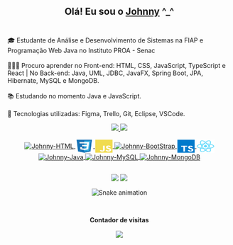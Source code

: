 ## <div align="center"> Olá! Eu sou o <a href="https://www.linkedin.com/in/johnny-alexandre/" target="_blank">Johnny</a>  ^_^ </div> <br>

 🎓 Estudante de Análise e Desenvolvimento de Sistemas na FIAP e Programação Web Java no Instituto PROA - Senac <br> <br>
 👨🏾‍💻 Procuro aprender no Front-end: HTML, CSS, JavaScript, TypeScript e React | No Back-end: Java, UML, JDBC, JavaFX, Spring Boot, JPA, Hibernate, MySQL e MongoDB. <br> <br>
 📚 Estudando no momento Java e JavaScript. <br> <br>
 🎈 Tecnologias utilizadas: Figma, Trello, Git, Eclipse, VSCode. <br>

<div align="center">
  <a href="https://github.com/zanchettx">
  <img height="150em" src="https://github-readme-stats.vercel.app/api?username=zanchettx&show_icons=true&theme=midnight-purple&include_all_commits=true&count_private=true"/>
  <img height="150em" src="https://github-readme-stats.vercel.app/api/top-langs/?username=zanchettx&layout=compact&langs_count=7&theme=midnight-purple"/>
</div>

<div align="center" style="display: inline_block"><br>
  <img align="center" alt="Johnny-HTML" height="30" width="40" src="https://cdn.jsdelivr.net/gh/devicons/devicon/icons/html5/html5-original.svg">
  
  <img align="center" alt="Johnny-CSS" height="30" width="40" src="https://raw.githubusercontent.com/devicons/devicon/master/icons/css3/css3-original.svg">
  
  <img align="center" alt="Johnny-Js" height="30" width="40" src="https://raw.githubusercontent.com/devicons/devicon/master/icons/javascript/javascript-plain.svg">
  
  <img align="center" alt="Johnny-BootStrap" height="30" width="40" src="https://cdn.jsdelivr.net/gh/devicons/devicon/icons/bootstrap/bootstrap-original.svg">
  
  <img align="center" alt="Johnny-Ts" height="30" width="40" src="https://raw.githubusercontent.com/devicons/devicon/master/icons/typescript/typescript-plain.svg">
  
  <img align="center" alt="Johnny-React" height="30" width="40" src="https://raw.githubusercontent.com/devicons/devicon/master/icons/react/react-original.svg">
  
  <img align="center" alt="Johnny-Java" height="30" width="40" src="https://cdn.jsdelivr.net/gh/devicons/devicon/icons/java/java-original.svg">
  
  <img align="center" alt="Johnny-MySQL" height="30" width="40" src="https://cdn.jsdelivr.net/gh/devicons/devicon/icons/mysql/mysql-original.svg">
  
  <img align="center" alt="Johnny-MongoDB" height="30" width="40" src="https://cdn.jsdelivr.net/gh/devicons/devicon/icons/mongodb/mongodb-original.svg">
  
  
  ##
  
<div>
  <a href = "mailto:johnnyalexandre2108@gmail.com"><img src="https://img.shields.io/badge/-Gmail-%23333?style=for-the-badge&logo=gmail&logoColor=white" target="_blank"></a>
  <a href="https://www.linkedin.com/in/johnny-alexandre/" target="_blank"><img src="https://img.shields.io/badge/-LinkedIn-%230077B5?style=for-the- badge&logo=linkedin&logoColor=white" target="_blank"></a> 
 
 <div align="center">


  
  ![Snake animation](https://github.com/zanchettx/zanchettx/blob/output/github-contribution-grid-snake.svg)
  
  <br><p align="center"><b>Contador de visitas</b></p>
<p align="center"><img align="center" src="https://profile-counter.glitch.me/{zanchettx}/count.svg"/></p>
<br></div>
</div>
  
  
</div>
